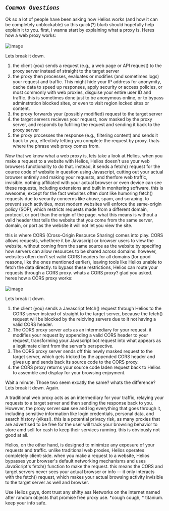 ## ***`Common Questions`***

Ok so a lot of people have been asking how Helios works (and how it can be completely unblockable) so this quick(?) blurb should hopefully help explain it to you. first, i wanna start by explaining what a proxy is. Heres how a web proxy works:
\
\
![image](https://github.com/user-attachments/assets/25e4405b-1cdd-42ad-b22c-ff64377d8df7)

Lets break it down.

1. the client (you) sends a request (e.g., a web page or API request) to the proxy server instead of straight to the target server
2. the proxy then processes, evaluates or modifies (and sometimes logs) your request and traffic. This might hide your IP address for anonymity, cache data to speed up responses, apply security or access policies, or most commonly with web proxies, disguise your entire user ID and traffic. this is sometimes done just to be anonymous online, or to bypass adminstration blocked sites, or even to visit region locked sites or content.
3. the proxy forwards your (possibly modified) request to the target server
4. the target servers recieves your request, now masked by the proxy server, and responds by fufilling the request and sending it back to the proxy server
5.  the proxy processes the response (e.g., filtering content) and sends it back to you, effectivly letting you complete the request by proxy. thats where the phrase web proxy comes from.

Now that we know what a web proxy is, lets take a look at Helios. when you make a request to a website with Helios, Helios doesn't use your web browsers functionality to do that. instead, it sends a fetch() request for the cource code of website in question using Javascript, cutting out your actual browser entirely and making your requests, and therfore web traffic, invisible. nothing affiliated with your actual browser or even device can see these requests, including extensions and built in monitering software. this is awesome, except for the fact websites often dont like humoring fetch() requests due to security concerns like abuse, spam, and scraping. to prevent such activities, most modern websites will enforce the same-origin policy (SOP), which restricts requests made from a different domain, protocol, or port than the origin of the page. what this means is without a valid header that tells the website that you come from the same server, domain, or port as the website it will not let you view the site. 

this is where CORS (Cross-Origin Resource Sharing) comes into play. CORS allows requests, whethere it be Javascript or browser users to view the website, without coming from the same source as the website by specifing how servers can allow resources to be shared across domains. however, websites often don't set valid CORS headers for all domains (for good reasons, like the ones mentioned earlier), leaving tools like Helios unable to fetch the data directly. to bypass these restrictions, Helios can route your requests through a CORS proxy. whats a CORS proxy? glad you asked. heres how a CORS proxy works:
\
\
![image](https://github.com/user-attachments/assets/1f0f9c99-c3b8-47be-a59c-5f3c0e558ebf)

Lets break it down.

1.  the client (you) sends a Javascript fetch() request through Helios to the CORS server instead of straight to the target server, because the fetch() request will be blocked by the reiciving servers due to it not having a valid CORS header.
2.  The CORS proxy server acts as an intermediary for your request. it modifies your request by appending a valid CORS header to your request, transforming your Javascript bot request into what appears as a legitimate client from the server's perspective.
3.  The CORS proxy server sends off this newly masked request to the target server, which gets tricked by the appended CORS header and gives up and sends back its source code to the CORS proxy.
4.  the CORS proxy returns your source code laden request back to Helios to assemble and display for your browsing enjoyment.

Wait a minute. Those two seem excatly the same? whats the difference? Lets break it down. Again.

A traditional web proxy acts as an intermediary for your traffic, relaying your requests to a target server and then sending the response back to you. However, the proxy server **can** see and log everything that goes through it, including sensitive information like login credentials, personal data, and search history (yikes!). this is a potential privacy risk, as many proxies that are advertised to be free for the user will track your browsing behavior to store amd sell for cash to keep their services running. this is obviously not good at all.

Helios, on the other hand, is designed to minimize any exposure of your requests and traffic. unlike traditional web proxies, Helios operates completely client-side. when you make a request to a website, Helios bypasses your browser's default networking mechanisms and uses JavaScript's fetch() function to make the request. this means the CORS and target servers never sees your actual browser or info — it only interacts with the fetch() request, which makes your actual browsing activity invisible to the target server as well and browser. 

Use Helios guys, dont trust any shifty ass Networks on the internet named after random objects that promise free proxy use. *cough cough, * titanium. keep your info safe.
